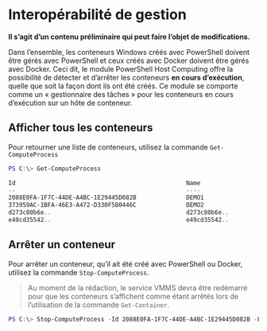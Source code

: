 



# Interopérabilité de gestion

**Il s’agit d’un contenu préliminaire qui peut faire l’objet de modifications.**

Dans l’ensemble, les conteneurs Windows créés avec PowerShell doivent être gérés avec PowerShell et ceux créés avec Docker doivent être gérés avec Docker. Ceci dit, le module PowerShell Host Computing offre la possibilité de détecter et d’arrêter les conteneurs **en cours d’exécution**, quelle que soit la façon dont ils ont été créés. Ce module se comporte comme un « gestionnaire des tâches » pour les conteneurs en cours d’exécution sur un hôte de conteneur.

## Afficher tous les conteneurs

Pour retourner une liste de conteneurs, utilisez la commande `Get-ComputeProcess`

```powershell
PS C:\> Get-ComputeProcess

Id                                                Name                                      Owner       Type
--                                                ----                                      -----       ----
2088E0FA-1F7C-44DE-A4BC-1E29445D082B              DEMO1                                     VMMS   Container
373959AC-1BFA-46E3-A472-D330F5B0446C              DEMO2                                     VMMS   Container
d273c80b6e..                                      d273c80b6e..                              docker Container
e49cd35542..                                      e49cd35542..                              docker Container
```

## Arrêter un conteneur

Pour arrêter un conteneur, qu’il ait été créé avec PowerShell ou Docker, utilisez la commande `Stop-ComputeProcess`.

> Au moment de la rédaction, le service VMMS devra être redémarré pour que les conteneurs s’affichent comme étant arrêtés lors de l’utilisation de la commande `Get-Container`.

```powershell
PS C:\> Stop-ComputeProcess -Id 2088E0FA-1F7C-44DE-A4BC-1E29445D082B -Force
```






<!--HONumber=Feb16_HO3-->


